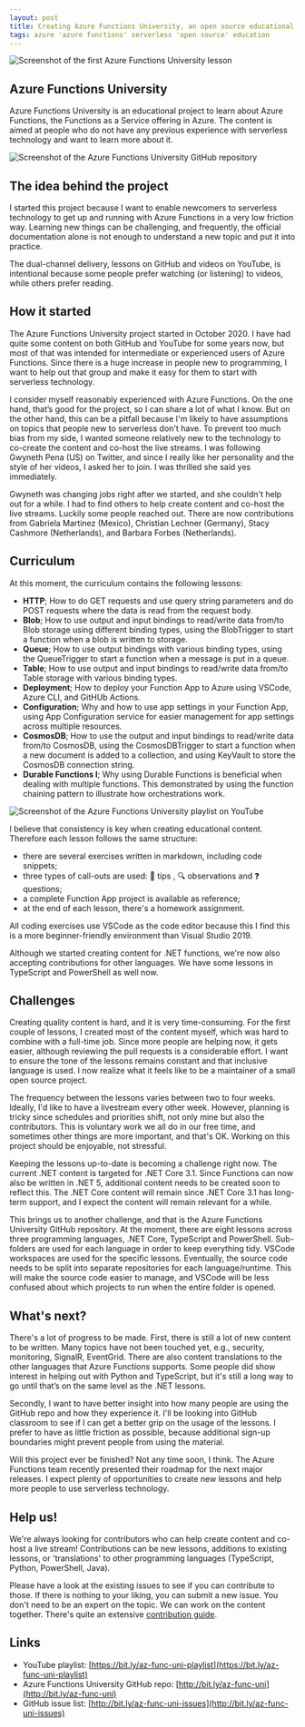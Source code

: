```yaml
---
layout: post
title: Creating Azure Functions University, an open source educational project
tags: azure 'azure functions' serverless 'open source' education
---
```


<img class="u-max-full-width" itemprop="image" src="{{ site.url }}/assets/2021/04/27/AzureFunctionsUniversity_YouTube_Lesson1.png" alt="Screenshot of the first Azure Functions University lesson">

## Azure Functions University

Azure Functions University is an educational project to learn about Azure Functions, the Functions as a Service offering in Azure. The content is aimed at people who do not have any previous experience with serverless technology and want to learn more about it.

<!--more-->

<img class="u-max-full-width" itemprop="image" src="{{ site.url }}/assets/2021/04/27/AzureFunctionsUniversity_GitHub_Readme.png" alt="Screenshot of the Azure Functions University GitHub repository">


## The idea behind the project

I started this project because I want to enable newcomers to serverless technology to get up and running with Azure Functions in a very low friction way. Learning new things can be challenging, and frequently, the official documentation alone is not enough to understand a new topic and put it into practice.

The dual-channel delivery, lessons on GitHub and videos on YouTube, is intentional because some people prefer watching (or listening) to videos, while others prefer reading.

## How it started

The Azure Functions University project started in October 2020. I have had quite some content on both GitHub and YouTube for some years now, but most of that was intended for intermediate or experienced users of Azure Functions. Since there is a huge increase in people new to programming, I want to help out that group and make it easy for them to start with serverless technology.

I consider myself reasonably experienced with Azure Functions. On the one hand, that’s good for the project, so I can share a lot of what I know. But on the other hand, this can be a pitfall because I'm likely to have assumptions on topics that people new to serverless don't have. To prevent too much bias from my side, I wanted someone relatively new to the technology to co-create the content and co-host the live streams. I was following Gwyneth Pena (US) on Twitter, and since I really like her personality and the style of her videos, I asked her to join. I was thrilled she said yes immediately.

Gwyneth was changing jobs right after we started, and she couldn't help out for a while. I had to find others to help create content and co-host the live streams. Luckily some people reached out. There are now contributions from Gabriela Martinez (Mexico), Christian Lechner (Germany), Stacy Cashmore (Netherlands), and Barbara Forbes (Netherlands).

## Curriculum

At this moment, the curriculum contains the following lessons:

* **HTTP**; How to do GET requests and use query string parameters and do POST requests where the data is read from the request body.
* **Blob**; How to use output and input bindings to read/write data from/to Blob storage using different binding types, using the BlobTrigger to start a function when a blob is written to storage.
* **Queue**; How to use output bindings with various binding types, using the QueueTrigger to start a function when a message is put in a queue.
* **Table**; How to use output and input bindings to read/write data from/to Table storage with various binding types.
* **Deployment**; How to deploy your Function App to Azure using VSCode, Azure CLI, and GitHUb Actions.
* **Configuration**; Why and how to use app settings in your Function App, using App Configuration service for easier management for app settings across multiple resources.
* **CosmosDB**; How to use the output and input bindings to read/write data from/to CosmosDB, using the CosmosDBTrigger to start a function when a new document is added to a collection, and using KeyVault to store the CosmosDB connection string.
* **Durable Functions I**; Why using Durable Functions is beneficial when dealing with multiple functions. This demonstrated by using the function chaining pattern to illustrate how orchestrations work.

<img class="u-max-full-width" itemprop="image" src="{{ site.url }}/assets/2021/04/27/AzureFunctionsUniversity_YouTube_Playlist.png" alt="Screenshot of the Azure Functions University playlist on YouTube">


I believe that consistency is key when creating educational content. Therefore each lesson follows the same structure:

* there are several exercises written in markdown, including code snippets;
* three types of call-outs are used: 📝 tips , 🔍 observations and ❓ questions;
* a complete Function App project is available as reference;
* at the end of each lesson, there's a homework assignment.

All coding exercises use VSCode as the code editor because this I find this is a more beginner-friendly environment than Visual Studio 2019.

Although we started creating content for .NET functions, we're now also accepting contributions for other languages. We have some lessons in TypeScript and PowerShell as well now.

## Challenges

Creating quality content is hard, and it is very time-consuming. For the first couple of lessons, I created most of the content myself, which was hard to combine with a full-time job. Since more people are helping now, it gets easier, although reviewing the pull requests is a considerable effort. I want to ensure the tone of the lessons remains constant and that inclusive language is used. I now realize what it feels like to be a maintainer of a small open source project.

The frequency between the lessons varies between two to four weeks. Ideally, I'd like to have a livestream every other week. However, planning is tricky since schedules and priorities shift, not only mine but also the contributors. This is voluntary work we all do in our free time, and sometimes other things are more important, and that's OK. Working on this project should be enjoyable, not stressful.

Keeping the lessons up-to-date is becoming a challenge right now. The current .NET content is targeted for .NET Core 3.1. Since Functions can now also be written in .NET 5, additional content needs to be created soon to reflect this. The .NET Core content will remain since .NET Core 3.1 has long-term support, and I expect the content will remain relevant for a while.

This brings us to another challenge, and that is the Azure Functions University GitHub repository. At the moment, there are eight lessons across three programming languages, .NET Core, TypeScript and PowerShell. Sub-folders are used for each language in order to keep everything tidy. VSCode workspaces are used for the specific lessons. Eventually, the source code needs to be split into separate repositories for each language/runtime. This will make the source code easier to manage, and VSCode will be less confused about which projects to run when the entire folder is opened.

## What's next?

There's a lot of progress to be made. First, there is still a lot of new content to be written. Many topics have not been touched yet, e.g., security, monitoring, SignalR, EventGrid. There are also content translations to the other languages that Azure Functions supports. Some people did show interest in helping out with Python and TypeScript, but it's still a long way to go until that’s on the same level as the .NET lessons. 

Secondly, I want to have better insight into how many people are using the GitHub repo and how they experience it. I'll be looking into GitHub classroom to see if I can get a better grip on the usage of the lessons. I prefer to have as little friction as possible, because additional sign-up boundaries might prevent people from using the material.

Will this project ever be finished? Not any time soon, I think. The Azure Functions team recently presented their roadmap for the next major releases. I expect plenty of opportunities to create new lessons and help more people to use serverless technology.

## Help us!

We're always looking for contributors who can help create content and co-host a live stream! Contributions can be new lessons, additions to existing lessons, or 'translations' to other programming languages (TypeScript, Python, PowerShell, Java).

Please have a look at the existing issues to see if you can contribute to those. If there is nothing to your liking, you can submit a new issue. You don't need to be an expert on the topic. We can work on the content together. There's quite an extensive [contribution guide](https://github.com/marcduiker/azure-functions-university/blob/main/CONTRIBUTING.md).

## Links

* YouTube playlist: [https://bit.ly/az-func-uni-playlist](https://bit.ly/az-func-uni-playlist)
* Azure Functions University GitHub repo: [http://bit.ly/az-func-uni](http://bit.ly/az-func-uni)
* GitHub issue list: [http://bit.ly/az-func-uni-issues](http://bit.ly/az-func-uni-issues)
